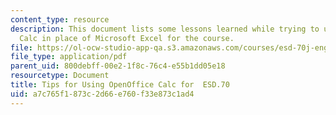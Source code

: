 ```yaml
---
content_type: resource
description: This document lists some lessons learned while trying to use OpenOffice
  Calc in place of Microsoft Excel for the course.
file: https://ol-ocw-studio-app-qa.s3.amazonaws.com/courses/esd-70j-engineering-economy-module-fall-2009/a7c765f1873c2d66e760f33e873c1ad4_MITESD_70Jf09_res01_open_office.pdf
file_type: application/pdf
parent_uid: 800debff-00e2-1f8c-76c4-e55b1dd05e18
resourcetype: Document
title: Tips for Using OpenOffice Calc for  ESD.70
uid: a7c765f1-873c-2d66-e760-f33e873c1ad4
---
```

